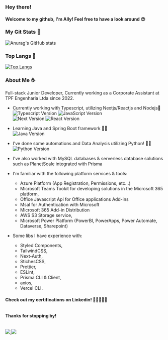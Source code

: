 
<h3>Hey there!</h3>
<h4> Welcome to my github, I'm Ally! Feel free to have a look around 😉</h4>  


<h3> My Git Stats 🌟 </h3>

![Anurag's GitHub stats](https://github-readme-stats.vercel.app/api?username=ally-sr&show_icons=true&theme=transparent) <br/>

<h3> Top Langs 🌟 </h3>

[![Top Langs](https://github-readme-stats.vercel.app/api/top-langs/?username=ally-sr&hide_progress=true)](https://github.com/ally-sr/github-readme-stats) <br>





<h3>About Me ☕</h3>

<p>
Full-stack Junior Developer, 
Currently working as a Corporate Assistant at TPF Engenharia Ltda since 2022.

* Currently working with Typescript, utilizing Nextjs/Reactjs and Nodejs💙<br />
![Typescript Version](https://img.shields.io/badge/typescript-5.2-blue) ![JavaScript Version](https://img.shields.io/badge/javascript-ES6-yellow) <br />
![Next Version](https://img.shields.io/badge/next-13.4-black) ![React Version](https://badgen.net/badge/react/17.0.2/blue) 
* Learning Java and Spring Boot framework 💜🚀 <br />
![Java Version](https://img.shields.io/badge/java-17-red)
* I've done some automations and Data Analysis utilizing Python! 🐍💛 <br />
![Python Version](https://img.shields.io/badge/python-3.11-pink)
* I've also worked with MySQL databases & serverless database solutions such as PlanetScale integrated with Prisma

* I'm familiar with the following platform services & tools:
  * Azure Platform (App Registration, Permissions, etc...) 
  * Microsoft Teams Tookit for developing solutions in the Microsoft 365 platform,
  * Office Javascript Api for Office applications Add-ins
  * Msal for Authentication with Microsoft
  * Microsoft 365 Add-in Distribution
  * AWS S3 Storage service,
  * Microsoft Power Platform (PowerBI, PowerApps, Power Automate, Dataverse, Sharepoint)
* Some libs I have experience with:
  * Styled Components,
  * TailwindCSS,
  * Next-Auth,
  * StichesCSS,
  * Prettier,
  * ESLint,
  * Prisma CLI & Client,
  * axios,
  * Vercel CLI.

<h4> Check out my certifications on Linkedin! 💙💪🏾👇🏾

<br />
<br />

<br/>
Thanks for stopping by!
<br/> 
<br/> 
<br/> 
  <a href="mailto:contato@allysr.dev"><img src="https://img.shields.io/badge/Gmail-D14836?style=for-the-badge&logo=gmail&logoColor=white"/> </a>
  <a href="https://www.linkedin.com/in/allysantana/"><img src="https://img.shields.io/badge/LinkedIn-0077B5?style=for-the-badge&logo=linkedin&logoColor=white"/> </a>
</p>


